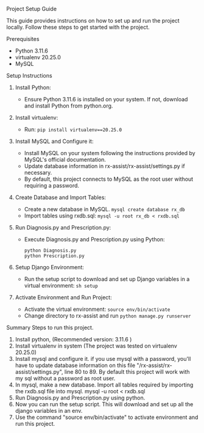 Project Setup Guide

This guide provides instructions on how to set up and run the project locally. Follow these steps to get started with the project.

Prerequisites

- Python 3.11.6
- virtualenv 20.25.0
- MySQL

Setup Instructions

1. Install Python:
   - Ensure Python 3.11.6 is installed on your system. If not, download and install Python from python.org.

2. Install virtualenv:
   - Run: `pip install virtualenv==20.25.0`

3. Install MySQL and Configure it:
   - Install MySQL on your system following the instructions provided by MySQL's official documentation.
   - Update database information in rx-assist/rx-assist/settings.py if necessary.
   - By default, this project connects to MySQL as the root user without requiring a password.

4. Create Database and Import Tables:
   - Create a new database in MySQL.
     `mysql create database rx_db`
   - Import tables using rxdb.sql:
     `mysql -u root rx_db < rxdb.sql`

5. Run Diagnosis.py and Prescription.py:
   - Execute Diagnosis.py and Prescription.py using Python:
     ```
     python Diagnosis.py
     python Prescription.py
     ```

6. Setup Django Environment:
   - Run the setup script to download and set up Django variables in a virtual environment:
    `sh setup`
     

7. Activate Environment and Run Project:
   - Activate the virtual environment:
     `source env/bin/activate`
   - Change directory to rx-assist and run 
     `python manage.py runserver`

Summary 
Steps to run this project. 
1. Install python, (Recommended version: 3.11.6 )
2. Install virtualenv in system (The project was tested on virtualenv 20.25.0)
3. Install mysql and configure it. if you use mysql with a password, you'll have to update database information on this file "/rx-assist/rx-assist/settings.py", line 80 to 89. By default this project will work with my sql without a password as root user.
4. In mysql, make a new database. Import all tables required by importing the rxdb.sql file into mysql.
mysql -u root < rxdb.sql
5. Run Diagnosis.py and Prescription.py using python.
6. Now you can run the setup script. This will download and set up all the django variables in an env.
7. Use the command "source env/bin/activate" to activate environment and run this project.


